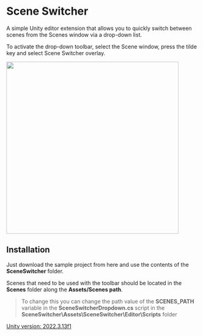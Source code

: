 # Scene Switcher
A simple Unity editor extension that allows you to quickly switch between scenes from the Scenes window via a drop-down list.


To activate the drop-down toolbar, select the Scene window, press the tilde key and select Scene Switcher overlay.

<img src="https://github.com/DDerybas/SceneSwitcher/assets/40045796/fd7250e4-c483-4e9e-a65b-de259903365c" width="450"/>

## Installation
Just download the sample project from here and use the contents of the **SceneSwitcher** folder.

Scenes that need to be used with the toolbar should be located in the **Scenes** folder along the **Assets/Scenes path**.

>To change this you can change the path value of the **SCENES_PATH** variable in the **SceneSwitcherDropdown.cs** script in the **SceneSwitcher\Assets\SceneSwitcher\Editor\Scripts** folder


[Unity version: 2022.3.13f1](https://unity.com/releases/editor/archive)
